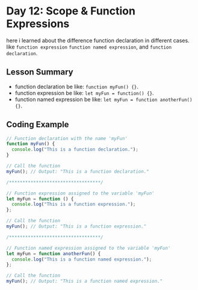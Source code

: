 # Day 12: Scope & Function Expressions

here i learned about the difference function declaration in different cases.
like `function expression` `function named expression`, and `function declaration`.

## Lesson Summary

- function declaration be like: `function myFun() {}`.
- function expression be like: `let myFun = function() {}`.
- function named expression be like: `let myFun = function anotherFun() {}`.

## Coding Example

```javascript
// Function declaration with the name 'myFun'
function myFun() {
  console.log("This is a function declaration.");
}

// Call the function
myFun(); // Output: "This is a function declaration."

/**********************************/

// Function expression assigned to the variable 'myFun'
let myFun = function () {
  console.log("This is a function expression.");
};

// Call the function
myFun(); // Output: "This is a function expression."

/**********************************/

// Function named expression assigned to the variable 'myFun'
let myFun = function anotherFun() {
  console.log("This is a function named expression.");
};

// Call the function
myFun(); // Output: "This is a function named expression."
```
